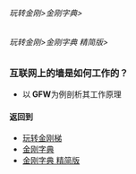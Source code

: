###### 玩转金刚>金刚字典>
###### 玩转金刚>金刚字典 精简版>

### 互联网上的墙是如何工作的？
- 以<strong> GFW</strong>为例剖析其工作原理


#### 返回到
- [玩转金刚梯](https://github.com/a2zitpro/web/blob/master/LadderFree/A.md)
- [金刚字典](https://github.com/a2zitpro/web/blob/master/LadderFree/kkDictionary/KKDictionary.md)
- [金刚字典 精简版](https://github.com/a2zitpro/web/blob/master/LadderFree/kkDictionary/KKDictionaryShortVersion.md)


